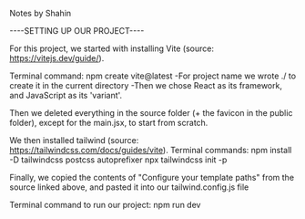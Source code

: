 Notes by Shahin

----SETTING UP OUR PROJECT----

For this project, we started with installing Vite (source: https://vitejs.dev/guide/).

Terminal command:
npm create vite@latest
-For project name we wrote ./ to create it in the current directory
-Then we chose React as its framework, and JavaScript as its 'variant'. 

Then we deleted everything in the source folder (+ the favicon in the public folder), except for the main.jsx, to start from scratch. 

We then installed tailwind (source: https://tailwindcss.com/docs/guides/vite).
Terminal commands:
npm install -D tailwindcss postcss autoprefixer
npx tailwindcss init -p 

Finally, we copied the contents of "Configure your template paths" from the source linked above, and pasted it into our 
tailwind.config.js file

Terminal command to run our project: npm run dev 



